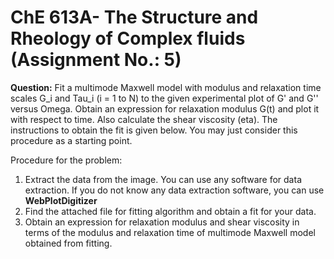 # ChE 613A- The Structure and Rheology of Complex fluids (Assignment No.: 5)

**Question:**
Fit a multimode Maxwell model with modulus and relaxation time scales G_i and Tau_i (i = 1 to N) to the given experimental plot of G' and G'' versus Omega. Obtain an expression for relaxation modulus G(t) and plot it with respect to time. Also calculate the shear viscosity (eta). The instructions to obtain the fit is given below. You may just consider this procedure as a starting point.

Procedure for the problem:
1. Extract the data from the image. You can use any software for data extraction. If you do not know any data extraction software, you can use **WebPlotDigitizer**
2. Find the attached file for fitting algorithm and obtain a fit for your data.
3. Obtain an expression for relaxation modulus and shear viscosity in terms of the modulus and relaxation time of multimode Maxwell model obtained from fitting.
